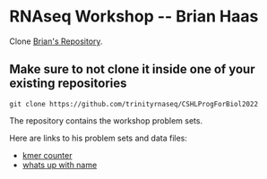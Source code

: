 # RNAseq Workshop -- Brian Haas

Clone [Brian's Repository](https://github.com/trinityrnaseq/CSHLProgForBiol2022). 

## Make sure to not clone it inside one of your existing repositories

```
git clone https://github.com/trinityrnaseq/CSHLProgForBiol2022
```

The repository contains the workshop problem sets.

Here are links to his problem sets and data files:  
  - [kmer counter](https://github.com/trinityrnaseq/CSHLProgForBiol2022/tree/main/Exercise-counting_kmers)  
  - [whats up with name](https://github.com/trinityrnaseq/CSHLProgForBiol2022/tree/main/whatsupwith__name__%3F)
 
 


